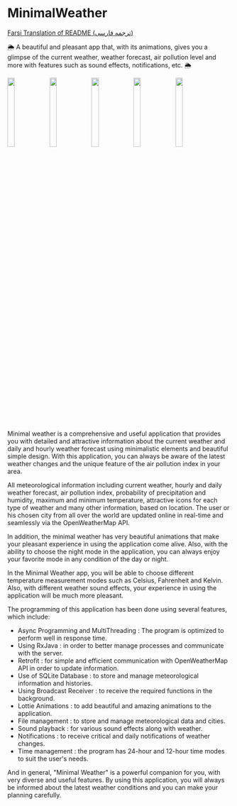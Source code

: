 # MinimalWeather
[Farsi Translation of README (ترجمه فارسی)](https://github.com/AliImanifard/MinimalWeather/blob/master/README-fa.MD)

🌦 A beautiful and pleasant app that, with its animations, gives you a glimpse of the current weather, weather forecast, air pollution level and more with features such as sound effects, notifications, etc. 🌦

<img src="https://github.com/AliImanifard/MinimalWeather/assets/139173054/91bc2151-cb2a-47bf-bf75-e0ee15edaec2"  width="18%" height="20%">
<img src="https://github.com/AliImanifard/MinimalWeather/assets/139173054/d8275c0a-a57d-4987-8f2d-fd9098c93904"  width="18%" height="20%">
<img src="https://github.com/AliImanifard/MinimalWeather/assets/139173054/306b484a-b5c4-47be-9d07-0c1b55d0ab82"  width="18%" height="20%">
<img src="https://github.com/AliImanifard/MinimalWeather/assets/139173054/a1b39c39-7278-4e02-aab3-00ae596fd744"  width="18%" height="20%">
<img src="https://github.com/AliImanifard/MinimalWeather/assets/139173054/34aea177-9860-47fa-b9f4-7b01003eb4f7"  width="18%" height="20%">



Minimal weather is a comprehensive and useful application that provides you with detailed and attractive information about the current weather and daily and hourly weather forecast using minimalistic elements and beautiful simple design. With this application, you can always be aware of the latest weather changes and the unique feature of the air pollution index in your area.

All meteorological information including current weather, hourly and daily weather forecast, air pollution index, probability of precipitation and humidity, maximum and minimum temperature, attractive icons for each type of weather and many other information, based on location. The user or his chosen city from all over the world are updated online in real-time and seamlessly via the OpenWeatherMap API.

In addition, the minimal weather has very beautiful animations that make your pleasant experience in using the application come alive. Also, with the ability to choose the night mode in the application, you can always enjoy your favorite mode in any condition of the day or night.

In the Minimal Weather app, you will be able to choose different temperature measurement modes such as Celsius, Fahrenheit and Kelvin. Also, with different weather sound effects, your experience in using the application will be much more pleasant.

The programming of this application has been done using several features, which include:

- Async Programming and MultiThreading : The program is optimized to perform well in response time.
- Using RxJava : in order to better manage processes and communicate with the server.
- Retrofit : for simple and efficient communication with OpenWeatherMap API in order to update information.
- Use of SQLite Database : to store and manage meteorological information and histories.
- Using Broadcast Receiver : to receive the required functions in the background.
- Lottie Animations : to add beautiful and amazing animations to the application.
- File management : to store and manage meteorological data and cities.
- Sound playback : for various sound effects along with weather.
- Notifications : to receive critical and daily notifications of weather changes.
- Time management : the program has 24-hour and 12-hour time modes to suit the user's needs.

And in general, "Minimal Weather" is a powerful companion for you, with very diverse and useful features. By using this application, you will always be informed about the latest weather conditions and you can make your planning carefully.
